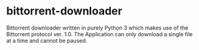 # bittorrent-downloader
Bittorrent downloader written in purely Python 3 which makes use of the Bittorrent protocol ver. 1.0. The Application can only download a single file at a time and cannot be paused.
